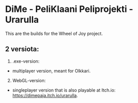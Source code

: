 # DiMe - PeliKlaani Peliprojekti - Urarulla

This are the builds for the Wheel of Joy project.

## 2 versiota:
1. .exe-version:
- multiplayer version, meant for Olkkari.

2. WebGL-version:
- singleplayer version that is also playable at Itch.io: https://dimepaja.itch.io/urarulla.

